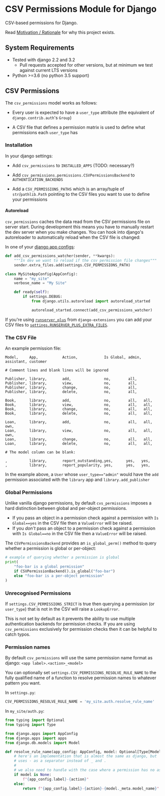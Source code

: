# CSV Permissions Module for Django

CSV-based permissions for Django.

Read [Motivation / Rationale](doc/background.md) for why this project exists.


## System Requirements

* Tested with django 2.2 and 3.2
  * Pull requests accepted for other versions, but at minimum we test against current LTS versions
* Python >=3.6 (no python 3.5 support)

## CSV Permissions

The `csv_permissions` model works as follows:

* Every user is expected to have a `user_type` attribute (the equivalent of `django.contrib.auth`'s `Group`)

* A CSV file that defines a permission matrix is used to define what permissions each `user_type` has

### Installation

In your django settings:

* Add `csv_permissions` to `INSTALLED_APPS` (TODO: necessary?)

* Add `csv_permissions.permissions.CSVPermissionsBackend` to `AUTHENTICATION_BACKENDS` 
  
* Add a `CSV_PERMISSIONS_PATHS` which is an array/tuple of `str`/`pathlib.Path`
  pointing to the CSV files you want to use to define your permissions

#### Autoreload

`csv_permissions` caches the data read from the CSV permissions file on server start.
During development this means you have to manually restart the dev server when you make changes.
You can hook into django's autoreloader to automatically reload when the CSV file is changed:

In one of your [django app configs](https://docs.djangoproject.com/en/dev/ref/applications/#for-application-authors):

```python
def add_csv_permissions_watcher(sender, **kwargs):
    """In dev we want to reload if the csv permission file changes"""
    sender.extra_files.add(settings.CSV_PERMISSIONS_PATH)

class MySiteAppConfig(AppConfig):
    name = "my_site"
    verbose_name = "My Site"

    def ready(self):
        if settings.DEBUG:
            from django.utils.autoreload import autoreload_started

            autoreload_started.connect(add_csv_permissions_watcher)
```

If you're using [`runserver_plus`](https://django-extensions.readthedocs.io/en/latest/runserver_plus.html)
from `django-extensions` you can add your CSV files to
[`settings.RUNSERVER_PLUS_EXTRA_FILES`](https://django-extensions.readthedocs.io/en/latest/runserver_plus.html#configuration).   

  
### The CSV File

An example permission file:

```csv
Model,     App,           Action,            Is Global, admin, assistant, customer

# Comment lines and blank lines will be ignored

Publisher, library,       add,               no,        all,
Publisher, library,       view,              no,        all,
Publisher, library,       change,            no,        all,
Publisher, library,       delete,            no,        all,

Book,      library,       add,               no,        all,   all,
Book,      library,       view,              no,        all,   all,
Book,      library,       change,            no,        all,   all,
Book,      library,       delete,            no,        all,   all,

Loan,      library,       add,               no,        all,   all,       own,
Loan,      library,       view,              no,        all,   all,       own,
Loan,      library,       change,            no,        all,   all,
Loan,      library,       delete,            no,        all,   all,

# The model column can be blank:

,          library,       report_outstanding,yes,      yes,   yes,
,          library,       report_popularity, yes,      yes,   yes,
```

In the example above, a `User` whose `user_type=="admin"` would have the `add` permission
associated with the `library` app and 
`library.add_publisher` 

### Global Permissions

Unlike vanilla django permissions, by default `cvs_permissions` imposes a hard
distinction between global and per-object permissions.

* If you pass an object in a permission check against a permission with
    `Is Global==yes` in the CSV file then a `ValueError` will be raised.
* If you *don't* pass an object to a permission check against a permission with
  `Is Global==no` in the CSV file then a `ValueError` will be raised.

The `CSVPermissionsBackend` provides an `is_global_perm()` method to query
whether a permission is global or per-object:

```python
# example of querying whether a permission is global 
print(
    "foo-bar is a global permission"
    if CSVPermissionBackend().is_global("foo-bar")
    else "foo-bar is a per-object permission"
)
```

### Unrecognised Permissions

If `settings.CSV_PERMISSIONS_STRICT` is true then querying a permission
(or `user_type`) that is not in the CSV will raise a `LookupError`.

This is not set by default as it prevents the ability to use multiple
authentication backends for permission checks. If you are using `csv_permissions`
exclusively for permission checks then it can be helpful to catch typos.

### Permission names

By default `csv_permissions` will use the same permission name format as django: `<app label>.<action>_<model>`

You can optionally set `settings.CSV_PERMISSIONS_RESOLVE_RULE_NAME` to the fully qualified name of a function to
resolve permission names to whatever pattern you want.

In `settings.py`:
```python
CSV_PERMISSIONS_RESOLVE_RULE_NAME = 'my_site.auth.resolve_rule_name'
```

In `my_site/auth.py`:
```python
from typing import Optional
from typing import Type

from django.apps import AppConfig
from django.apps import apps
from django.db.models import Model

def resolve_rule_name(app_config: AppConfig, model: Optional[Type[Model]], action: str, is_global: bool) -> str:
    # here's an implementation that is almost the same as django, but
    # uses - as a separator instead of _ and .
    #
    # we also need to handle with the case where a permission has no associated model
    if model is None:
        f"{app_config.label}-{action}"
    else:
        return f"{app_config.label}-{action}-{model._meta.model_name}"

```
